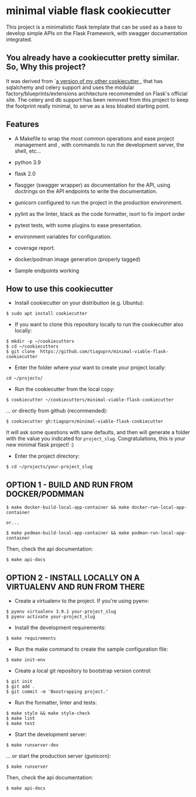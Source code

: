 # minimal viable flask cookiecutter

This project is a minimalistic flask template that can be used as a base to develop simple APIs on the Flask Framework, with swagger documentation integrated.

## You already have a cookiecutter pretty similar. So, Why this project?

It was derived from `[a version of my other cookiecutter ](https://github.com/tiagoprn/celery-db-flask-cookiecutter), that has sqlalchemy and celery support and uses the modular factory/blueprints/extensions architecture recommended on Flask's official site. The celery and db support has been removed from this project to keep the footprint really minimal, to serve as a less bloated starting point.

## Features

- A Makefile to wrap the most common operations and ease project management and , with commands to run the development server, the shell, etc...

- python 3.9

- flask 2.0

- flasgger (swagger wrapper) as documentation for the API, using doctrings on the API endpoints to write the documentation.

- gunicorn configured to run the project in the production environment.

- pylint as the linter, black as the code formatter, isort to fix import order

- pytest tests, with some plugins to ease presentation.

- environment variables for configuration.

- coverage report.

- docker/podman image generation (properly tagged)

- Sample endpoints working


## How to use this cookiecutter

- Install cookiecutter on your distribution (e.g. Ubuntu):

`$ sudo apt install cookiecutter`

- If you want to clone this repository locally to run the cookiecutter also locally:

```
$ mkdir -p ~/cookiecutters
$ cd ~/cookiecutters
$ git clone  https://github.com/tiagoprn/minimal-viable-flask-cookiecutter
```

- Enter the folder where your want to create your project locally:

```
cd ~/projects/
```

- Run the cookiecutter from the local copy:

`$ cookiecutter ~/cookiecutters/minimal-viable-flask-cookiecutter`

... or directly from github (recommended):

`$ cookiecutter gh:tiagoprn/minimal-viable-flask-cookiecutter`

It will ask some questions with sane defaults, and then will generate a folder with the value you
indicated for `project_slug`. Congratulations, this is your new minimal flask project! :)

- Enter the project directory:

`$ cd ~/projects/your-project_slug`

## OPTION 1 - BUILD AND RUN FROM DOCKER/PODMMAN

```
$ make docker-build-local-app-container && make docker-run-local-app-container

or...

$ make podman-build-local-app-container && make podman-run-local-app-container
```

Then, check the api documentation:

`$ make api-docs`

## OPTION 2 - INSTALL LOCALLY ON A VIRTUALENV AND RUN FROM THERE

- Create a virtualenv to the project. If you're using pyenv:

```
$ pyenv virtualenv 3.9.1 your-project_slug
$ pyenv activate your-project_slug
```

- Install the development requirements:

`$ make requirements`

- Run the make command to create the sample configuration file:

```
$ make init-env
```

- Create a local git repository to bootstrap version control:

```
$ git init
$ git add .
$ git commit -m 'Boostrapping project.'
```

- Run the formatter, linter and tests:

```
$ make style && make style-check
$ make lint
$ make test
```

- Start the development server:

`$ make runserver-dev`

... or start the production server (gunicorn):

`$ make runserver`

Then, check the api documentation:

`$ make api-docs`

